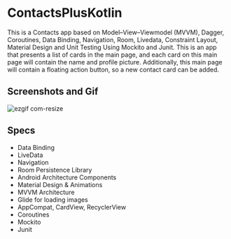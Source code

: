 # ContactsPlusKotlin

This is a Contacts app based on Model–View–Viewmodel (MVVM), Dagger, Coroutines, Data Binding, Navigation, Room, Livedata, Constraint Layout, Material Design and Unit Testing Using Mockito and Junit. This is an app that presents a list of cards in the main page, and each card on this main page will contain the name and profile picture. Additionally, this main page will contain a floating action button, so a new contact card can be added.

## Screenshots and Gif

![ezgif com-resize](https://user-images.githubusercontent.com/22679998/67904860-59a2ce80-fb78-11e9-91d0-d0f0800838a9.gif)

## Specs

* Data Binding
* LiveData
* Navigation
* Room Persistence Library
* Android Architecture Components
* Material Design & Animations
* MVVM Architecture
* Glide for loading images
* AppCompat, CardView, RecyclerView 
* Coroutines
* Mockito
* Junit
